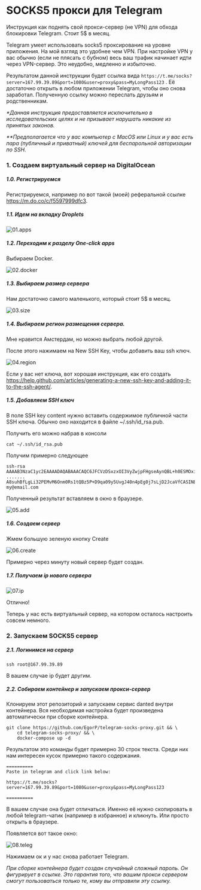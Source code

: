 # SOCKS5 прокси для Telegram

Инструкция как поднять свой прокси-сервер (не VPN) для обхода блокировки Telegram. Стоит 5$ в месяц.

Telegram умеет использовать socks5 проксирование на уровне приложения. На мой взгляд это удобнее чем VPN. При настройке VPN у вас обычно (если не плясать с бубном) весь ваш трафик начинает идти через VPN-сервер. Это неудобно, медленно и избыточно.

Результатом данной инструкции будет ссылка вида ```https://t.me/socks?server=167.99.39.89&port=1080&user=proxy&pass=MyLongPass123``` . Её достаточно открыть в любом приложении Telegram, чтобы оно снова заработал. Полученную ссылку можно переслать друзьям и родственникам.



_*Данная инструкция предоставляется исключительно в исследовательских целях и не призывает нарушать никакие из принятых законов._

_**Предполагается что у вас компьютер с MacOS или Linux и у вас есть пара (публичный и приватный) ключей для беспарольной авторизации по SSH._

### 1. Создаем виртуальный сервер на DigitalOcean

##### 1.0. Регистрируемся 

Регистрируемся, например по вот такой (моей) реферальной ссылке https://m.do.co/c/f5597999dfc3.

##### 1.1. Идем на вкладку Droplets

![01.apps](img/01.apps.png)

##### 1.2. Переходим к разделу One-click apps

Выбираем Docker.

![02.docker](img/02.docker.png)

##### 1.3. Выбираем размер сервера

Нам достаточно самого маленького, который стоит 5$ в месяц.


![03.size](img/03.size.png)


##### 1.4. Выбираем регион размещения сервера.

Мне нравится Амстердам, но можно выбрать любой другой.

После этого нажимаем на New SSH Key, чтобы добавить ваш ssh ключ.

![04.region](img/04.region.png)

Если у вас нет ключа, вот хорошая инструкция, как его создать https://help.github.com/articles/generating-a-new-ssh-key-and-adding-it-to-the-ssh-agent/.

##### 1.5. Добавляем SSH ключ

В поле SSH key content нужно вставить содержимое публичной части SSH ключа. Обычно оно находится в файле ~/.ssh/id_rsa.pub.

Получить его можно набрав в консоли

~~~shell
cat ~/.ssh/id_rsa.pub
~~~

Получим примерно следующее

~~~
ssh-rsa AAAAB3NzaC1yc2EAAAADAQABAAACAQC6JFCVzDSxzxOI3VyZwjpFHgseAynQBL+h0ESMOxiJCtbNNqfeR9u1FylHmT
.......
A8suhBfLgLi32PEMvM6Onm0Rs1tQBz5P+D9qa09y5UvgJ40n4pEg0j7sLjD2JcaVfCASINB6zvWZL9zK+aoQ== my@email.com
~~~


Полученный результат вставляем в окно в браузере.


![05.add](img/05.add.png)



##### 1.6. Создаем сервер

Жмем большую зеленую кнопку Create


![06.create](img/06.create.png)


Примерно через минуту новый сервер будет создан.

##### 1.7. Получаем ip нового сервера


![07.ip](img/07.ip.png)


Отлично!

Теперь у нас есть виртуальный сервер, на котором осталось настроить совсем немного. 



### 2. Запускаем SOCKS5 сервер

##### 2.1. Логинимся на сервер

~~~shell
ssh root@167.99.39.89
~~~

В вашем случае ip будет другим.

##### 2.2. Собираем контейнер и запускаем прокси-сервер

Клонируем этот репозиторий и запускаем сервис danted внутри контейнера. Вся необходимая настройка будет произведена автоматически при сборке контейнера.

~~~
git clone https://github.com/EgorP/telegram-socks-proxy.git && \
    cd telegram-socks-proxy/ && \
    docker-compose up -d
~~~



Результатом это команды будет примерно 30 строк текста. Среди них нам интересен кусок примерно такого содержания.

~~~
==========
Paste in telegram and click link below:

https://t.me/socks?server=167.99.39.89&port=1080&user=proxy&pass=MyLongPass123

==========
~~~



В вашем случае она будет отличаться. Именно её нужно скопировать в любой telegram-чатик  (например в избранное) и кликнуть. Или просто открыть в браузере.

Появляется вот такое окно:


![08.teleg](img/08.teleg.png)


Нажимаем ок и у нас снова работает Telegram.



*При сборке контейнера будет создан случайный сложный пароль. Он фигурирует в ссылке. Это гарантия того, что вашим прокси сервером смогут пользоваться только те, кому вы отправили эту ссылку.*

